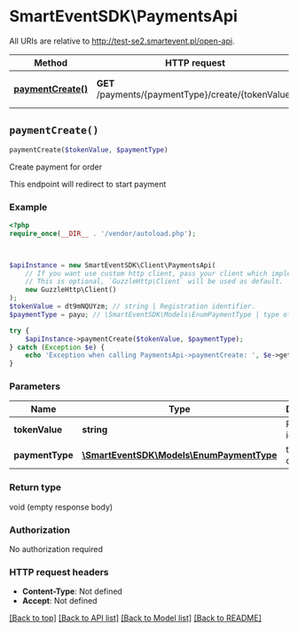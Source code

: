 # SmartEventSDK\PaymentsApi

All URIs are relative to http://test-se2.smartevent.pl/open-api.

Method | HTTP request | Description
------------- | ------------- | -------------
[**paymentCreate()**](PaymentsApi.md#paymentCreate) | **GET** /payments/{paymentType}/create/{tokenValue} | Create payment for order


## `paymentCreate()`

```php
paymentCreate($tokenValue, $paymentType)
```

Create payment for order

This endpoint will redirect to start payment

### Example

```php
<?php
require_once(__DIR__ . '/vendor/autoload.php');



$apiInstance = new SmartEventSDK\Client\PaymentsApi(
    // If you want use custom http client, pass your client which implements `GuzzleHttp\ClientInterface`.
    // This is optional, `GuzzleHttp\Client` will be used as default.
    new GuzzleHttp\Client()
);
$tokenValue = dt9mNQUYzm; // string | Registration identifier.
$paymentType = payu; // \SmartEventSDK\Models\EnumPaymentType | type of calendar

try {
    $apiInstance->paymentCreate($tokenValue, $paymentType);
} catch (Exception $e) {
    echo 'Exception when calling PaymentsApi->paymentCreate: ', $e->getMessage(), PHP_EOL;
}
```

### Parameters

Name | Type | Description  | Notes
------------- | ------------- | ------------- | -------------
 **tokenValue** | **string**| Registration identifier. |
 **paymentType** | [**\SmartEventSDK\Models\EnumPaymentType**](../Model/.md)| type of calendar |

### Return type

void (empty response body)

### Authorization

No authorization required

### HTTP request headers

- **Content-Type**: Not defined
- **Accept**: Not defined

[[Back to top]](#) [[Back to API list]](../../README.md#endpoints)
[[Back to Model list]](../../README.md#models)
[[Back to README]](../../README.md)
